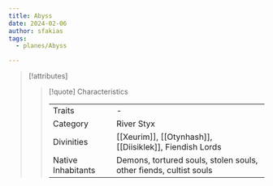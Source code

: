 ```yaml
---
title: Abyss
date: 2024-02-06
author: sfakias
tags:
  - planes/Abyss

---
```

> [!attributes]
> 
> > [!quote] Characteristics
> >
> > | | |
> > | --- | --- |
> > | Traits |  - |
> > | Category |  River Styx |
> > | Divinities |  [[Xeurim]], [[Otynhash]], [[Diisiklek]], Fiendish Lords |
> > | Native Inhabitants |  Demons, tortured souls, stolen souls, other fiends, cultist souls |